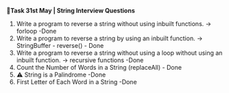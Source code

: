 **📌Task 31st May | String Interview Questions**
1. Write a program to reverse a string without using inbuilt functions. -> forloop -Done
2. Write a program to reverse a string by using an inbuilt function. -> StringBuffer - reverse() - Done
3. Write a program to reverse a string without using a loop without using an inbuilt function. -> recursive functions -Done
4. Count the Number of Words in a String (replaceAll) - Done
5. ⚠️ String is a Palindrome -Done
6. First Letter of Each Word in a String -Done
